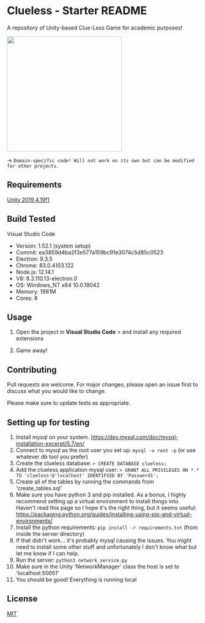 # Clueless - Starter README

A repository of Unity-based  Clue-Less Game for academic purposes!

<img src="https://github.com/sabneet95/Game-Development/blob/master/Game_Logo.png" width="300" height="300">

→ `Domain-specific code! Will not work on its own but can be modified for other projects.`

## Requirements

[Unity 2019.4.19f1](https://unity3d.com/unity/whats-new/2019.4.19)

## Build Tested

Visual Studio Code
* Version: 1.52.1 (system setup)
* Commit: ea3859d4ba2f3e577a159bc91e3074c5d85c0523
* Electron: 9.3.5
* Chrome: 83.0.4103.122
* Node.js: 12.14.1
* V8: 8.3.110.13-electron.0
* OS: Windows_NT x64 10.0.19042
* Memory: 1981M
* Cores: 8

## Usage

1)	Open the project in **Visual Studio Code** > and install any required extensions

2)  Game away!

## Contributing

Pull requests are welcome. For major changes, please open an issue first to discuss what you would like to change.

Please make sure to update tests as appropriate.

## Setting up for testing

1. Install mysql on your system. https://dev.mysql.com/doc/mysql-installation-excerpt/5.7/en/
2. Connect to mysql as the root user you set up: `mysql -u root -p` (or use whatever db tool you prefer)
3. Create the clueless database: `> CREATE DATABASE clueless;`
4. Add the clueless application mysql user: `> GRANT ALL PRIVILEGES ON *.* TO 'clueless'@'localhost' IDENTIFIED BY 'Password1';`
5. Create all of the tables by running the commands from 'create_tables.sql'
6. Make sure you have python 3 and pip installed. As a bonus, I highly recommend setting up a virtual environment to install things into.
Haven't read this page so I hope it's the right thing, but it seems useful: https://packaging.python.org/guides/installing-using-pip-and-virtual-environments/
7. Install the python requirements: `pip install -r requirements.txt` (from inside the server directory)
8. If that didn't work... it's probably mysql causing the issues. You might need to install some other stuff and unfortunately I don't know what but let me know if I can help.
9. Run the server: `python3 network_service.py`
10. Make sure in the Unity 'NetworkManager' class the host is set to 'localhost:50051'
11. You should be good! Everything is running local

## License
[MIT](https://choosealicense.com/licenses/mit/)
